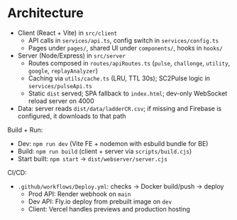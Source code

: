 # Architecture

- Client (React + Vite) in `src/client`
  - API calls in `services/api.ts`, config switch in `services/config.ts`
  - Pages under `pages/`, shared UI under `components/`, hooks in `hooks/`
- Server (Node/Express) in `src/server`
  - Routes composed in `routes/apiRoutes.ts` (`pulse`, `challonge`, `utility`, `google`, `replayAnalyzer`)
  - Caching via `utils/cache.ts` (LRU, TTL 30s); SC2Pulse logic in `services/pulseApi.ts`
  - Static `dist` served; SPA fallback to `index.html`; dev-only WebSocket reload server on 4000
- Data: server reads `dist/data/ladderCR.csv`; if missing and Firebase is configured, it downloads to that path

Build + Run:
- Dev: `npm run dev` (Vite FE + nodemon with esbuild bundle for BE)
- Build: `npm run build` (client + server via `scripts/build.cjs`)
- Start built: `npm start` → `dist/webserver/server.cjs`

CI/CD:
- `.github/workflows/Deploy.yml`: checks → Docker build/push → deploy
  - Prod API: Render webhook on `main`
  - Dev API: Fly.io deploy from prebuilt image on `dev`
  - Client: Vercel handles previews and production hosting
